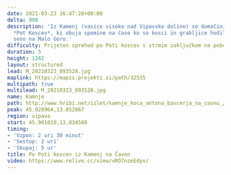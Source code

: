 ```yaml
---
date: 2021-03-23 16:47:28+00:00
delta: 990
description: 'Iz Kamenj (vasice visoko nad Vipavsko dolino) so domačini speljali prijetno
  *Pot Koscev*, ki obuja spomine na čase ko so kosci in grabljice hodili pripravljat
  seno na Malo Goro.'
difficulty: Prijeten sprehod po Poti koscev s strmim zaključkom na pobočjih Čavna
duration: 5
height: 1242
layout: structured
lead: M_20210323_093528.jpg
maplink: https://mapzs.projekti.si/path/32535
multipath: true
multilead: M_20210323_093528.jpg
name: Kamnje
path: http://www.hribi.net/izlet/kamnje_koca_antona_bavcerja_na_cavnu_/26/500/1483
peak: 45.928964,13.852867
region: vipava
start: 45.901010,13.834580
timing:
- 'Vzpon: 2 uri 30 minut'
- 'Sestop: 2 uri'
- 'Skupaj: 5 ur'
title: Po Poti koscev iz Kamenj na Čaven
video: https://www.relive.cc/view/vRO7nzeEdyv/
---
```

